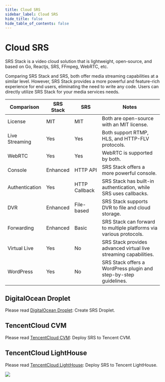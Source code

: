 ```yaml
---
title: Cloud SRS
sidebar_label: Cloud SRS
hide_title: false
hide_table_of_contents: false
---
```


# Cloud SRS

SRS Stack is a video cloud solution that is lightweight, open-source, and based on Go, 
Reactjs, SRS, FFmpeg, WebRTC, etc.

Comparing SRS Stack and SRS, both offer media streaming capabilities at a similar level. 
However, SRS Stack provides a more powerful and feature-rich experience for end users, 
eliminating the need to write any code. Users can directly utilize SRS Stack for your 
media services needs.

| Comparison       | SRS Stack | SRS           | Notes                                                              |
|------------------|-----------|---------------|--------------------------------------------------------------------|
| License          | MIT       | MIT           | Both are open-source with an MIT license.                          |
| Live Streaming   | Yes       | Yes           | Both support RTMP, HLS, and HTTP-FLV protocols.                    |
| WebRTC           | Yes       | Yes           | WebRTC is supported by both.                                       |
| Console          | Enhanced  | HTTP API      | SRS Stack offers a more powerful console.                          |
| Authentication   | Yes       | HTTP Callback | SRS Stack has built-in authentication, while SRS uses callbacks.   |
| DVR              | Enhanced  | File-based    | SRS Stack supports DVR to file and cloud storage.                  |
| Forwarding       | Enhanced  | Basic         | SRS Stack can forward to multiple platforms via various protocols. |
| Virtual Live     | Yes       | No            | SRS Stack provides advanced virtual live streaming capabilities.   |
| WordPress        | Yes       | No            | SRS Stack offers a WordPress plugin and step-by-step guidelines.   |

## DigitalOcean Droplet

Please read [DigitalOcean Droplet](https://github.com/ossrs/srs-stack/wiki/Droplet): Create SRS Droplet.

## TencentCloud CVM

Please read [TencentCloud CVM](https://www.bilibili.com/video/BV1844y1L7dL/): Deploy SRS to Tencent CVM.

## TencentCloud LightHouse

Please read [TencentCloud LightHouse](https://www.bilibili.com/video/BV1844y1L7dL/): Deploy SRS to Tencent LightHouse.

![](https://ossrs.net/gif/v1/sls.gif?site=ossrs.io&path=/lts/doc/en/v5/getting-started-cloud)


